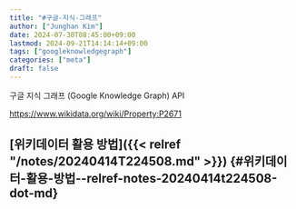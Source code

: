 ```yaml
---
title: "#구글-지식-그래프"
author: ["Junghan Kim"]
date: 2024-07-30T08:45:00+09:00
lastmod: 2024-09-21T14:14:14+09:00
tags: ["googleknowledgegraph"]
categories: ["meta"]
draft: false
---
```


구글 지식 그래프 (Google Knowledge Graph) API

<https://www.wikidata.org/wiki/Property:P2671>


## [위키데이터 활용 방법]({{< relref "/notes/20240414T224508.md" >}}) {#위키데이터-활용-방법--relref-notes-20240414t224508-dot-md}
